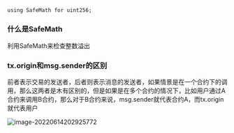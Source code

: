 ## 

```soli
using SafeMath for uint256;
```

### 什么是SafeMath

利用SafeMath来检查整数溢出

### tx.origin和msg.sender的区别

前者表示交易的发送者，后者则表示消息的发送者，如果情景是在一个合约下的调用，那么这两者是木有区别的，但是如果是在多个合约的情况下，比如用户通过A合约来调用B合约，那么对于B合约来说，msg.sender就代表合约A，而tx.origin就代表用户

![image-20220614202925772](C:\Users\Yang\AppData\Roaming\Typora\typora-user-images\image-20220614202925772.png)